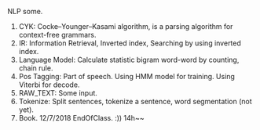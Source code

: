 NLP some.
1. CYK: Cocke–Younger–Kasami algorithm, is a parsing algorithm for context-free grammars.
2. IR: Information Retrieval, Inverted index, Searching by using inverted index.
3. Language Model: Calculate statistic bigram word-word by counting, chain rule.
4. Pos Tagging: Part of speech. Using HMM model for training. Using Viterbi for decode.
5. RAW_TEXT: Some input.
6. Tokenize: Split sentences, tokenize a sentence, word segmentation (not yet).
7. Book.
12/7/2018 EndOfClass. :)) 14h~~
